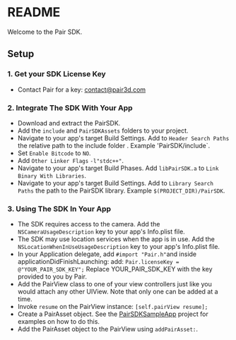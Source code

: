 # README #

Welcome to the Pair SDK.

## Setup ##

### 1. Get your SDK License Key ###
* Contact Pair for a key: contact@pair3d.com

### 2. Integrate The SDK With Your App ###
* Download and extract the PairSDK.
* Add the `include` and `PairSDKAssets` folders to your project.
* Navigate to your app's target Build Settings. Add to `Header Search Paths` the relative path to the include folder . Example 'PairSDK/include`.
* Set `Enable Bitcode` to `NO`.
* Add `Other Linker Flags` `-l"stdc++"`.
* Navigate to your app's target Build Phases. Add `libPairSDK.a` to `Link Binary With Libraries`.
* Navigate to your app's target Build Settings. Add to `Library Search Paths` the path to the PairSDK library. Example `$(PROJECT_DIR)/PairSDK`.

### 3. Using The SDK In Your App ###
* The SDK requires access to the camera. Add the `NSCameraUsageDescription` key to your app's Info.plist file.
* The SDK may use location services when the app is in use. Add the `NSLocationWhenInUseUsageDescription` key to your app's Info.plist file.
* In your Application delegate, add `#import "Pair.h"`and inside applicationDidFinishLaunching: add: `Pair.licenseKey = @"YOUR_PAIR_SDK_KEY";` Replace YOUR_PAIR_SDK_KEY with the key provided to you by Pair.
* Add the PairView class to one of your view controllers just like you would attach any other UIView. Note that only one can be added at a time.
* Invoke `resume` on the PairView instance: `[self.pairView resume];`
* Create a PairAsset object. See the [PairSDKSampleApp](https://github.com/Pair3D/PairSDKSampleApp) project for examples on how to do this.
* Add the PairAsset object to the PairView using `addPairAsset:`.
